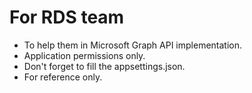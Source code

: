 # For RDS team

- To help them in Microsoft Graph API implementation.
- Application permissions only.
- Don't forget to fill the appsettings.json.
- For reference only.